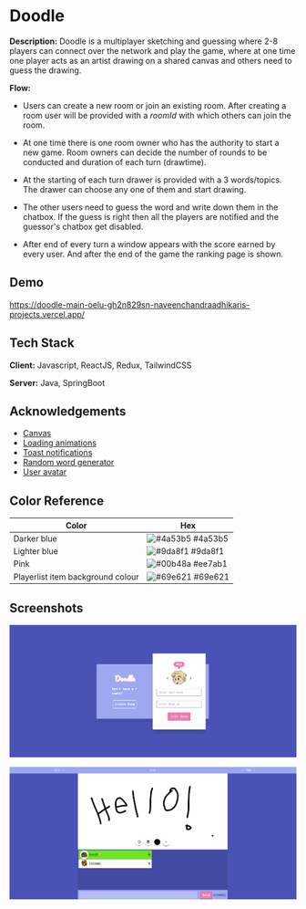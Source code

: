 
# Doodle

**Description:** 
Doodle is a multiplayer sketching and guessing where 2-8 players can connect over the network and play the game, where at one time one player acts as an artist drawing on a shared canvas and others need to guess the drawing.

**Flow:** 
- Users can create a new room or join an existing room. After creating a room user will be provided with a _roomId_ with which others can join the room.

- At one time there is one room owner who has the authority to start a new game. Room owners can decide the number of rounds to be conducted and duration of each turn (drawtime).

- At the starting of each turn drawer is provided with a 3 words/topics. The drawer can choose any one of them and start drawing.

- The other users need to guess the word and write down them in the chatbox. If the guess is right then all the players are notified and the guessor's chatbox get disabled.

- After end of every turn a window appears with the score earned by every user. And after the end of the game the ranking page is shown.


## Demo


https://doodle-main-oelu-gh2n829sn-naveenchandraadhikaris-projects.vercel.app/

## Tech Stack

**Client:** Javascript, ReactJS, Redux, TailwindCSS

**Server:** Java, SpringBoot


## Acknowledgements

 - [Canvas ](https://www.npmjs.com/package/react-canvas-draw)
 - [Loading animations](https://www.npmjs.com/package/react-spinners)
 - [ Toast notifications ](https://www.npmjs.com/package/react-toastify)
- [ Random word generator ](https://www.npmjs.com/package/random-word-slugs)
- [ User avatar ](https://www.dicebear.com/)
## Color Reference

| Color             | Hex                                                                |
| ----------------- | ------------------------------------------------------------------ |
| Darker blue | ![#4a53b5](https://via.placeholder.com/10/4a53b5?text=+) #4a53b5 |
| Lighter blue | ![#9da8f1](https://via.placeholder.com/10/9da8f1?text=+) #9da8f1 |
| Pink | ![#00b48a](https://via.placeholder.com/10/ee7ab1?text=+) #ee7ab1 |
| Playerlist item background colour | ![#69e621](https://via.placeholder.com/10/69e621?text=+) #69e621 |


## Screenshots

![Create/Join room page](https://github.com/SumitDas2004/Doodle/blob/main/join-create-room.png?raw=true)

![Playing area](https://github.com/SumitDas2004/Doodle/blob/main/playerarea.png?raw=true)
